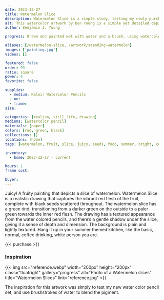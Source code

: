 ```yaml
---
date: 2023-12-27
title: Watermelon Slice
description: Watermelon Slice is a simple study, testing my newly purchased watercolor pencil set, while also incorporating brushstrokes of water.
alt: This watercolor artwork by Ben Young is a simple yet detailed depiction of a single slice of watermelon with a bright red flesh, black seeds, and a green rind, set against a plain background.
author: Benjamin J. Young

progress: Drawn and painted wet with water and a brush, using watercolor pencils on cold press watercolor paper. It was a quick study that took just a few hours one evening. To test my new watercolor pencil set.

aliases: [/watermelon-slice, /artwork/standing-watermelon]
images: ['painting.jpg']
videos: []

featured: false
order: 99
ratio: square
power: 4
favorite: false

supplies:
  - medium: Kaloir Watercolor Pencils
  - on: 
  - frame: 
size: 

categories: [realism, still life, drawing]
mediums: [watercolor pencil]
materials: [paper]
colors: [red, green, black]
collections: []
locations: [home]
tags: [watermelon, fruit, slice, juicy, seeds, food, summer, bright, cool]

inventory:
  - home: 2023-12-27 - current

hours: 1
frame cost: 

buyer: 
---
```


Juicy! A fruity painting that depicts a slice of watermelon. Watermelon Slice is a realistic drawing that captures the vibrant red flesh of the fruit, complete with black seeds scattered throughout. The watermelon slice has a green rind, transitioning from a darker green on the outside to a paler green towards the inner red flesh. The drawing has a textured appearance from the water colored pencils, and there’s a gentle shadow under the slice, giving it a sense of depth and dimension. The background is plain and lightly textured. Hang it up in your summer themed kitchen, like the basic, normal, coffee drinking, white person you are.

<!--more-->

{{< purchase >}}

### Inspiration ###

{{< img src="reference.webp" width="200px" height="200px" class="floatright" gallery="progress" alt="Photo of a Watermelon slices" title="Watermelon Slices" link="reference.jpg" >}}

The inspiration for this artwork was simply to test my new water color pencil set, and use brushstrokes of water to blend the pigment.
